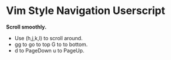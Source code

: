 # Vim Style Navigation Userscript

**Scroll smoothly.**

- Use (h,j,k,l) to scroll around. 
- gg to go to top G to to bottom. 
- d to PageDown u to PageUp.

